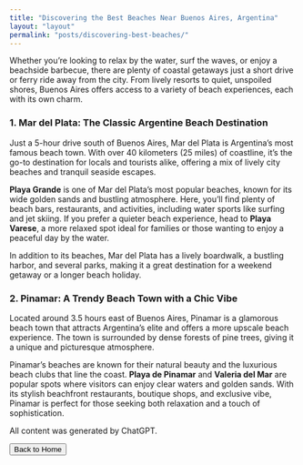 ```yaml
---
title: "Discovering the Best Beaches Near Buenos Aires, Argentina"
layout: "layout"
permalink: "posts/discovering-best-beaches/"
---
```


<p class="intro-text">Whether you’re looking to relax by the water, surf the waves, or enjoy a beachside barbecue, there are plenty of coastal getaways just a short drive or ferry ride away from the city. From lively resorts to quiet, unspoiled shores, Buenos Aires offers access to a variety of beach experiences, each with its own charm.</p>

### 1. Mar del Plata: The Classic Argentine Beach Destination

Just a 5-hour drive south of Buenos Aires, Mar del Plata is Argentina’s most famous beach town. With over 40 kilometers (25 miles) of coastline, it’s the go-to destination for locals and tourists alike, offering a mix of lively city beaches and tranquil seaside escapes.

**Playa Grande** is one of Mar del Plata’s most popular beaches, known for its wide golden sands and bustling atmosphere. Here, you’ll find plenty of beach bars, restaurants, and activities, including water sports like surfing and jet skiing. If you prefer a quieter beach experience, head to **Playa Varese**, a more relaxed spot ideal for families or those wanting to enjoy a peaceful day by the water.

In addition to its beaches, Mar del Plata has a lively boardwalk, a bustling harbor, and several parks, making it a great destination for a weekend getaway or a longer beach holiday.

### 2. Pinamar: A Trendy Beach Town with a Chic Vibe

Located around 3.5 hours east of Buenos Aires, Pinamar is a glamorous beach town that attracts Argentina’s elite and offers a more upscale beach experience. The town is surrounded by dense forests of pine trees, giving it a unique and picturesque atmosphere. 

Pinamar’s beaches are known for their natural beauty and the luxurious beach clubs that line the coast. **Playa de Pinamar** and **Valeria del Mar** are popular spots where visitors can enjoy clear waters and golden sands. With its stylish beachfront restaurants, boutique shops, and exclusive vibe, Pinamar is perfect for those seeking both relaxation and a touch of sophistication.

All content was generated by ChatGPT.

<a href="/index.html" class="back-to-home-button">
    <button>Back to Home</button>
</a>